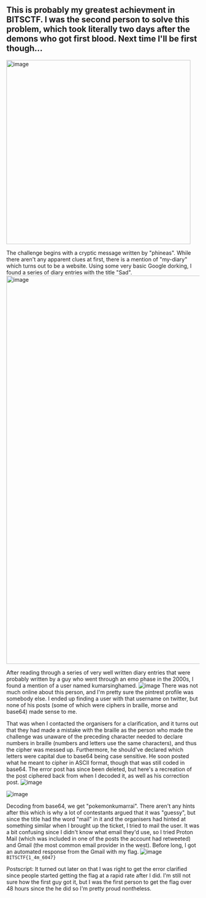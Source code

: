 ## This is probably my greatest achievment in BITSCTF. I was the second person to solve this problem, which took literally two days after the demons who got first blood. Next time I'll be first though...

<img width="480" alt="image" src="https://github.com/user-attachments/assets/90cea482-7e09-4116-84c2-a05672347045" />

The challenge begins with a cryptic message written by "phineas". While there aren't any apparent clues at first, there is a mention of "my-diary" which turns out to be a website. 
Using some very basic Google dorking, I found a series of diary entries with the title "Sad". 
<img width="1012" alt="image" src="https://github.com/user-attachments/assets/07429576-548d-40ef-b2c4-1d8177c5ea0b" />

After reading through a series of very well written diary entries that were probably written by a guy who went through an emo phase in the 2000s, I found a mention of a user named kumarsinghamed.
![image](https://github.com/user-attachments/assets/41fa46ba-bba1-4a1b-9aee-fb77bc40ab17)
There was not much online about this person, and I'm pretty sure the pintrest profile was somebody else. I ended up finding a user with that username on twitter, but none of his posts (some of which were ciphers in braille, morse and base64) made sense to me.

That was when I contacted the organisers for a clarification, and it turns out that they had made a mistake with the braille as the person who made the challenge was unaware of the preceding character needed to declare numbers in braille (numbers and letters use the same characters), and thus the cipher was messed up. Furthermore, he should've declared which letters were capital due to base64 being case sensitive.
He soon posted what he meant to cipher in ASCII format, though that was still coded in base64. The error post has since been deleted, but here's a recreation of the post ciphered back from when I decoded it, as well as his correction post.
![image](https://github.com/user-attachments/assets/8af1d46b-71c2-4dcd-9cc7-7af25c607d44)

![image](https://github.com/user-attachments/assets/ebcd0cb3-2214-4874-94ca-da7a6232ab4e)

Decoding from base64, we get "pokemonkumarrai". There aren't any hints after this which is why a lot of contestants argued that it was "guessy", but since the title had the word "mail" in it and the organisers had hinted at something similar when I brought up the ticket, I tried to mail the user. It was a bit confusing since I didn't know what email they'd use, so I tried Proton Mail (which was included in one of the posts the account had retweeted) and Gmail (the most common email provider in the west). Before long, I got an automated response from the Gmail with my flag.
![image](https://github.com/user-attachments/assets/5dc95453-83a1-402d-83f4-a28c2428f1b1) 
```BITSCTF{1_4m_6047}```

Postscript: It turned out later on that I was right to get the error clarified since people started getting the flag at a rapid rate after I did. I'm still not sure how the first guy got it, but I was the first person to get the flag over 48 hours since the he did so I'm pretty proud nontheless.
